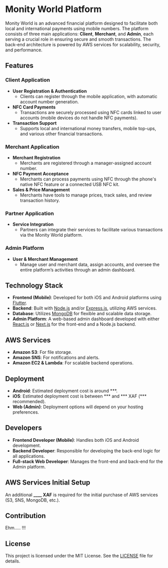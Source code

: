 # Monity World Platform

Monity World is an advanced financial platform designed to facilitate both local and international payments using mobile numbers. The platform consists of three main applications: **Client**, **Merchant**, and **Admin**, each serving a crucial role in ensuring secure and smooth transactions. The back-end architecture is powered by AWS services for scalability, security, and performance.

## Features

### Client Application
- **User Registration & Authentication**
  - Clients can register through the mobile application, with automatic account number generation.
- **NFC Card Payments**
  - Transactions are securely processed using NFC cards linked to user accounts (mobile devices do not handle NFC payments).
- **Transaction Support**
  - Supports local and international money transfers, mobile top-ups, and various other financial transactions.

### Merchant Application
- **Merchant Registration**
  - Merchants are registered through a manager-assigned account number.
- **NFC Payment Acceptance**
  - Merchants can process payments using NFC through the phone's native NFC feature or a connected USB NFC kit.
- **Sales & Price Management**
  - Merchants have tools to manage prices, track sales, and review transaction history.

### Partner Application
- **Service Integration**
  - Partners can integrate their services to facilitate various transactions via the Monity World platform.

### Admin Platform
- **User & Merchant Management**
  - Manage user and merchant data, assign accounts, and oversee the entire platform’s activities through an admin dashboard.
  
## Technology Stack
- **Frontend (Mobile)**: Developed for both iOS and Android platforms using [Flutter](https://flutter.dev/).
- **Backend**: Built with [Node.js](https://nodejs.org) and/or [Express.js](https://expressjs.com), utilizing AWS services.
- **Database**: Utilizes [MongoDB](https://www.mongodb.com) for flexible and scalable data storage.
- **Admin Platform**: A web-based admin dashboard developed with either [React.js](https://reactjs.org) or [Next.js](https://reactjs.org) for the front-end and a Node.js backend.

## AWS Services
- **Amazon S3**: For file storage.
- **Amazon SNS**: For notifications and alerts.
- **Amazon EC2 & Lambda**: For scalable backend operations.
  
## Deployment
- **Android**: Estimated deployment cost is around ***.
- **iOS**: Estimated deployment cost is between *** and *** XAF (*** recommended).
- **Web (Admin)**: Deployment options will depend on your hosting preferences.

## Developers
- **Frontend Developer (Mobile)**: Handles both iOS and Android development.
- **Backend Developer**: Responsible for developing the back-end logic for all applications.
- **Full-stack Web Developer**: Manages the front-end and back-end for the Admin platform.

## AWS Services Initial Setup
An additional **____ XAF** is required for the initial purchase of AWS services (S3, SNS, MongoDB, etc.).

## Contribution
Ehm..... !!!
## License
This project is licensed under the MIT License. See the [LICENSE](LICENSE) file for details.
